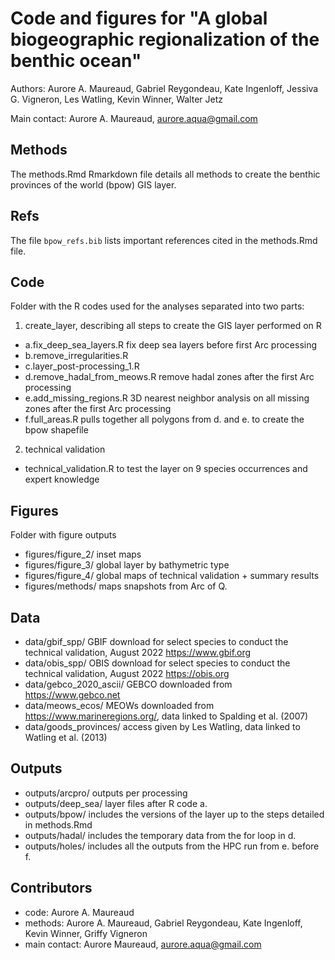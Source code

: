 # Code and figures for "A global biogeographic regionalization of the benthic ocean"

Authors: Aurore A. Maureaud, Gabriel Reygondeau, Kate Ingenloff, Jessiva G. Vigneron, Les Watling, Kevin Winner, Walter Jetz

Main contact: Aurore A. Maureaud, aurore.aqua@gmail.com

## Methods
The methods.Rmd Rmarkdown file details all methods to create the benthic provinces of the world (bpow) GIS layer.

## Refs
The file `bpow_refs.bib` lists important references cited in the methods.Rmd file.

## Code
Folder with the R codes used for the analyses separated into two parts:
1. create_layer, describing all steps to create the GIS layer performed on R
- a.fix_deep_sea_layers.R fix deep sea layers before first Arc processing
- b.remove_irregularities.R
- c.layer_post-processing_1.R
- d.remove_hadal_from_meows.R remove hadal zones after the first Arc processing
- e.add_missing_regions.R 3D nearest neighbor analysis on all missing zones after the first Arc processing
- f.full_areas.R pulls together all polygons from d. and e. to create the bpow shapefile
2. technical validation
- technical_validation.R to test the layer on 9 species occurrences and expert knowledge

## Figures
Folder with figure outputs
- figures/figure_2/ inset maps
- figures/figure_3/ global layer by bathymetric type
- figures/figure_4/ global maps of technical validation + summary results
- figures/methods/ maps snapshots from Arc of Q.

## Data
- data/gbif_spp/ GBIF download for select species to conduct the technical validation, August 2022 https://www.gbif.org
- data/obis_spp/ OBIS download for select species to conduct the technical validation, August 2022 https://obis.org
- data/gebco_2020_ascii/ GEBCO downloaded from https://www.gebco.net
- data/meows_ecos/ MEOWs downloaded from https://www.marineregions.org/, data linked to Spalding et al. (2007)
- data/goods_provinces/ access given by Les Watling, data linked to Watling et al. (2013)

## Outputs
- outputs/arcpro/ outputs per processing
- outputs/deep_sea/ layer files after R code a.
- outputs/bpow/ includes the versions of the layer up to the steps detailed in methods.Rmd
- outputs/hadal/ includes the temporary data from the for loop in d.
- outputs/holes/ includes all the outputs from the HPC run from e. before f. 

## Contributors
- code: Aurore A. Maureaud
- methods: Aurore A. Maureaud, Gabriel Reygondeau, Kate Ingenloff, Kevin Winner, Griffy Vigneron
- main contact: Aurore Maureaud, aurore.aqua@gmail.com
